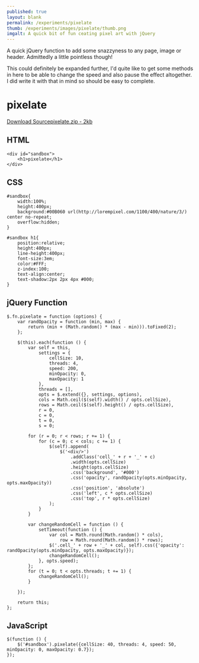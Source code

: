 ```yaml
---
published: true
layout: blank
permalink: /experiments/pixelate
thumb: /experiments/images/pixelate/thumb.png
imgalt: A quick bit of fun ceating pixel art with jQuery
---
```


A quick jQuery function to add some snazzyness to any page, image or header. Admittedly a little pointless though!

This could definitely be expanded further, I'd quite like to get some methods in here to be able to change the speed and also pause the effect altogether. I did write it with that in mind so should be easy to complete.


<div id="sandbox"><h1>pixelate</h1></div>
<script src="js/pixelate.js"></script>
<link rel="stylesheet" type="text/css" href="css/pixelate.css" />
<p><a href="/experiments/downloads/pixelate.zip" class="download-source" >Download Source<span class="info">pixelate.zip - 2kb</span></a></p>

HTML
---

    <div id="sandbox">
        <h1>pixelate</h1>
    </div>

CSS
---

    #sandbox{
        width:100%;
        height:400px;
        background:#00B060 url(http://lorempixel.com/1100/400/nature/3/) center no-repeat;
        overflow:hidden;
    }

    #sandbox h1{
        position:relative;
        height:400px;
        line-height:400px;
        font-size:3em;
        color:#FFF;
        z-index:100;
        text-align:center;
        text-shadow:2px 2px 4px #000;
    }

jQuery Function
---

    $.fn.pixelate = function (options) {
        var randOpacity = function (min, max) {
            return (min + (Math.random() * (max - min))).toFixed(2);
        };

        $(this).each(function () {
            var self = this,
                settings = {
                    cellSize: 10,
                    threads: 4,
                    speed: 200,
                    minOpacity: 0,
                    maxOpacity: 1
                },
                threads = [],
                opts = $.extend({}, settings, options),
                cols = Math.ceil($(self).width() / opts.cellSize),
                rows = Math.ceil($(self).height() / opts.cellSize),
                r = 0,
                c = 0,
                t = 0,
                s = 0;

            for (r = 0; r < rows; r += 1) {
                for (c = 0; c < cols; c += 1) {
                    $(self).append(
                        $('<div/>')
                            .addClass('cell_' + r + '_' + c)
                            .width(opts.cellSize)
                            .height(opts.cellSize)
                            .css('background', '#000')
                            .css('opacity', randOpacity(opts.minOpacity, opts.maxOpacity))
                            .css('position', 'absolute')
                            .css('left', c * opts.cellSize)
                            .css('top', r * opts.cellSize)
                    );
                }
            }

            var changeRandomCell = function () {
                setTimeout(function () {
                    var col = Math.round(Math.random() * cols),
                        row = Math.round(Math.random() * rows);
                    $('.cell_' + row + '_' + col, self).css({'opacity': randOpacity(opts.minOpacity, opts.maxOpacity)});
                    changeRandomCell();
                }, opts.speed);
            };
            for (t = 0; t < opts.threads; t += 1) {
                changeRandomCell();
            }

        });

        return this;
    };

JavaScript
---

    $(function () {
        $('#sandbox').pixelate({cellSize: 40, threads: 4, speed: 50, minOpacity: 0, maxOpacity: 0.7});
    });
